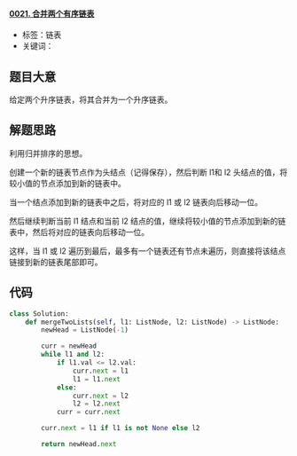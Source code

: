 #### [0021. 合并两个有序链表](https://leetcode-cn.com/problems/merge-two-sorted-lists/)

- 标签：链表
- 关键词：

## 题目大意

给定两个升序链表，将其合并为一个升序链表。

## 解题思路

利用归并排序的思想。

创建一个新的链表节点作为头结点（记得保存），然后判断 l1和 l2 头结点的值，将较小值的节点添加到新的链表中。

当一个结点添加到新的链表中之后，将对应的 l1 或 l2 链表向后移动一位。

然后继续判断当前 l1 结点和当前 l2 结点的值，继续将较小值的节点添加到新的链表中，然后将对应的链表向后移动一位。

这样，当 l1 或 l2 遍历到最后，最多有一个链表还有节点未遍历，则直接将该结点链接到新的链表尾部即可。

## 代码

```Python
class Solution:
    def mergeTwoLists(self, l1: ListNode, l2: ListNode) -> ListNode:
        newHead = ListNode(-1)

        curr = newHead
        while l1 and l2:
            if l1.val <= l2.val:
                curr.next = l1
                l1 = l1.next
            else:
                curr.next = l2
                l2 = l2.next
            curr = curr.next

        curr.next = l1 if l1 is not None else l2

        return newHead.next
```


